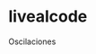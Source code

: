 # livealcode
<p <a href="https://github.com/nataliabaldogarcia/livealcode/blob/main/livealcode_oscilaciones_bald%C3%B3_natalia.pdf">Oscilaciones</a></p>
<p wave</p>
<p additive wave</p>
<p attraction array with oscilation</p>
<p simple armonic motion II</p>
<p spirals</p>
<p oopwave</p>
<p polar to cartesian trail</p>
